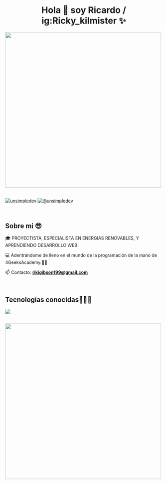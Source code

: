 <h1 align="center">Hola 👋  soy Ricardo / ig:Ricky_kilmister ✨ </h1> 

<img src="https://user-images.githubusercontent.com/74038190/212744287-14f66c13-5458-40dc-9244-8ff533fc8f4a.gif" width="500">
<br><br>
<p align="left">
<a href="www.linkedin.com/in/
ricardo-rodríguez-garcía-orejas-295510231
" target="blank"><img align="center" src="https://img.shields.io/badge/LinkedIn-0077B5?style=for-the-badge&logo=linkedin&logoColor=white" alt="unsimpledev"/></a>
<a href = "mailto:rikigibson199@gmail.com" target="blank"><img align="center" src="https://img.shields.io/badge/Gmail-D14836?style=for-the-badge&logo=gmail&logoColor=white" alt="@unsimpledev"  /></a>
  </p>
<br>
<h2>Sobre mi 😎</h2>
<!--Intro start-->

<p align="left">
🎓 PROYECTISTA, ESPECIALISTA EN ENERGIAS RENOVABLES, Y APRENDIENDO DESARROLLO WEB.

💻 Adentrándome de lleno en el mundo de la programación de la mano de 4GeeksAcademy.🤜🤛

📫 Contacto: **rikigibson199@gmail.com**
<!--Intro end-->
  </p>
<br>

<h2 >Tecnologías conocidas👨🏻‍💻</h2>
<!--tech stack icons-->
<p align="left">
  <a href="https://skillicons.dev">
    <img src="https://skillicons.dev/icons?i=py,css,html,js,bootstrap,github,vscode,flask,node,react=12" />
  </a>
</p>
<br>
<!-------------------------->
<img src="https://user-images.githubusercontent.com/74038190/212284115-f47cd8ff-2ffb-4b04-b5bf-4d1c14c0247f.gif" width="500">
<br><br>
